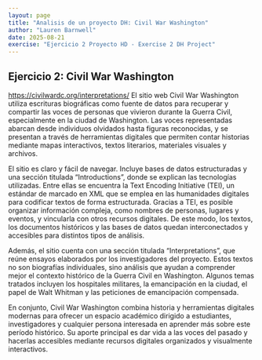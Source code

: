 ```yaml
---
layout: page
title: "Analisis de un proyecto DH: Civil War Washington"
author: "Lauren Barnwell"
date: 2025-08-21
exercise: "Ejercicio 2 Proyecto HD - Exercise 2 DH Project"
---
```

## Ejercicio 2: Civil War Washington

https://civilwardc.org/interpretations/
El sitio web Civil War Washington utiliza escrituras biográficas como fuente de datos para recuperar y compartir las voces de personas que vivieron durante la Guerra Civil, especialmente en la ciudad de Washington. Las voces representadas abarcan desde individuos olvidados hasta figuras reconocidas, y se presentan a través de herramientas digitales que permiten contar historias mediante mapas interactivos, textos literarios, materiales visuales y archivos.

El sitio es claro y fácil de navegar. Incluye bases de datos estructuradas y una sección titulada “Introductions”, donde se explican las tecnologías utilizadas. Entre ellas se encuentra la Text Encoding Initiative (TEI), un estándar de marcado en XML que se emplea en las humanidades digitales para codificar textos de forma estructurada. Gracias a TEI, es posible organizar información compleja, como nombres de personas, lugares y eventos, y vincularla con otros recursos digitales. De este modo, los textos, los documentos históricos y las bases de datos quedan interconectados y accesibles para distintos tipos de análisis.

Además, el sitio cuenta con una sección titulada “Interpretations”, que reúne ensayos elaborados por los investigadores del proyecto. Estos textos no son biografías individuales, sino análisis que ayudan a comprender mejor el contexto histórico de la Guerra Civil en Washington. Algunos temas tratados incluyen los hospitales militares, la emancipación en la ciudad, el papel de Walt Whitman y las peticiones de emancipación compensada.

En conjunto, Civil War Washington combina historia y herramientas digitales modernas para ofrecer un espacio académico dirigido a estudiantes, investigadores y cualquier persona interesada en aprender más sobre este período histórico. Su aporte principal es dar vida a las voces del pasado y hacerlas accesibles mediante recursos digitales organizados y visualmente interactivos.


